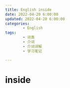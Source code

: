 ```yaml
---
title: English inside
date: 2022-04-20 6:00:00
updated: 2022-04-20 6:00:00
categories:
        - English
tags:
        - 词类
        - 介词
        - 介词详解
        - 学习笔记

---
```


# inside